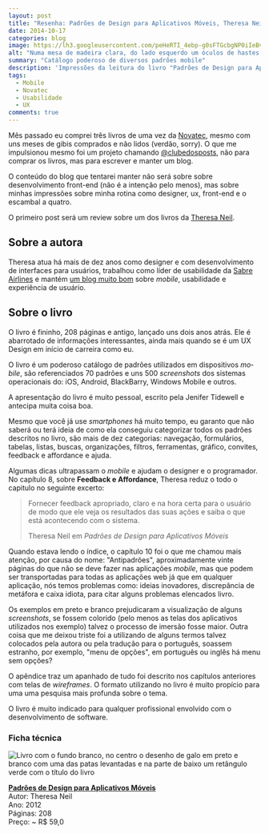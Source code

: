 ```yaml
---
layout: post
title: "Resenha: Padrões de Design para Aplicativos Móveis, Theresa Neil"
date: 2014-10-17
categories: blog
image: https://lh3.googleusercontent.com/peHeRTI_4ebp-g0sFTGcbgNP0iIeBvijZ-olSt1RQe9Z2-nRYbl7xWuYHWZjV7PVcz3UQGABApBl_jUovS9LNnnsLCgkjH6HhFH6W1XgGh4yuZaEziom6j5hbYVMotaInJA7OoOcGEEJ6w5f3somJgPgBYpTTconCfSOtiALAHXjcTM4jPBORi5gUoq8C2zmu7pqsiuxaj-FgFyoMc35V_o7ijS3kXhsVb09wJbXVhKMh6KZYVYlHqPvVL6i_mjSlBI4qzgCfO45ZkBXR9OV53q6bmapnTFFYi8Hs9klJEU5GyQmpZvDJSML1y8vAhwCQ_Jmem4HHQloDPorDqqRIuti_jMNoIHJ2J8pTof4rfR0C2Pm_cB9MrqVPHY-y0fOeMf968f5LTIlpTp8X9v-ruD0C8dVObycf0H-KSr7thFiWhYAvXY8JHLcWSdthLYWUmqlpT7uSkAHcN5OpJGoYO9uYMrfWmDQZ1YtXvplK_E6DwGZ7b9cqioXYA25Ar6BvLAZ72W8sF_MbjO3V4MVUH15jH7hWeKaDkTYzwtPMz_GSKIUBnJsFWe65O36XA=w1278-h939
alt: "Numa mesa de madeira clara, do lado esquerdo um óculos de hastes abertas e de cabeça para baixo com a armação preta está.  Ao  centro, o livro resenhado neste texto e ao lado direito um vazo com plantas de tamanho pequeno."
summary: "Catálogo poderoso de diversos padrões mobile"
description: 'Impressões da leitura do livro "Padrões de Design para Aplicativos Móveis" da Theresa Neil'
tags:
  - Mobile
  - Novatec
  - Usabilidade
  - UX
comments: true
---
```


Mês passado eu comprei três livros de uma vez da [Novatec](http://www.novatec.com.br), mesmo com uns meses de gibis comprados e não lidos (verdão, sorry). O que me impulsionou mesmo foi um projeto chamando [@clubedosposts](ttps://twitter.com/ClubeDosPosts), não para comprar os livros, mas para escrever e manter um blog.

O conteúdo do blog que tentarei manter não será sobre sobre desenvolvimento front-end (não é a intenção pelo menos), mas sobre minhas impressões sobre minha rotina como designer, ux, front-end e o escambal a quatro.

O primeiro post será um review sobre um dos livros da [Theresa Neil](https://twitter.com/theresaneil).

## Sobre a autora

Theresa atua há mais de dez anos como designer e com desenvolvimento de interfaces para usuários, trabalhou como líder de usabilidade da <a href="https://www.sabre.com/insights/categories/airlines/" title="Sabre Airlines [o link irá abrir uma nova aba]">Sabre Airlines</a> e mantém <a href="http://theresaneil.wordpress.com/" title="blog da Theresa Neil [o link irá abrir uma nova aba]">um blog muito bom</a> sobre <em lang="en">mobile</em>, usabilidade e experiência de usuário.

## Sobre o livro

O livro é fininho, 208 páginas e antigo, lançado uns dois anos atrás. Ele é abarrotado de informações interessantes, ainda mais quando se é um UX Design em início de carreira como eu.

O livro é um poderoso catálogo de padrões utilizados em dispositivos <em lang="en">mobile</em>, são referenciados 70 padrões e uns 500 <em lang="en">screenshots</em> dos sistemas operacionais do: iOS, Android, BlackBarry, Windows Mobile e outros.

A apresentação do livro é muito pessoal, escrito pela Jenifer Tidewell e antecipa muita coisa boa.

Mesmo que você já use <em lang="en">smartphones</em> há muito tempo, eu garanto que não saberá ou terá ideia de como ela conseguiu categorizar todos os padrões descritos no livro, são mais de dez categorias: navegação, formulários, tabelas, listas, buscas, organizações, filtros, ferramentas, gráfico, convites, feedback e affordance e ajuda.

Algumas dicas ultrapassam o <em lang="en">mobile</em> e ajudam o designer e o programador. No capítulo 8, sobre <strong>Feedback e Affordance</strong>, Theresa reduz o todo o capitulo no seguinte excerto:

<blockquote>
    <p>Fornecer feedback apropriado, claro e na hora certa para o usuário de modo que ele veja os resultados das suas ações e saiba o que está acontecendo com o sistema.</p>
    <footer>Theresa Neil em <cite title="Título da fonte">Padrões de Design para Aplicativos Móveis</cite></footer>
</blockquote>

Quando estava lendo o índice, o capítulo 10 foi o que me chamou mais atenção, por causa do nome: &quot;Antipadrões&quot;, aproximadamente vinte páginas do que não se deve fazer nas aplicações <em lang="en">mobile</em>, mas que podem ser transportadas para todas as aplicações web já que em qualquer aplicação, nós temos problemas como: ideias inovadores, discrepância de metáfora e caixa idiota, para citar alguns problemas elencados livro.

Os exemplos em preto e branco prejudicaram a visualização de alguns <em lang="en">screenshots</em>, se fossem colorido (pelo menos as telas dos aplicativos utilizados nos exemplo) talvez o processo de imersão fosse maior. Outra coisa que me deixou triste foi a utilizando de alguns termos talvez colocados pela autora ou pela tradução para o português, soassem estranho, por exemplo, &quot;menu de opções&quot;, em português ou inglês há menu sem opções?

O apêndice traz um apanhado de tudo foi descrito nos capítulos anteriores com telas de <em lang="en">wireframes</em>. O formato utilizando no livro é muito propício para uma uma pesquisa mais profunda sobre o tema.

O livro é muito indicado para qualquer profissional envolvido com o desenvolvimento de software.

### Ficha técnica

![Livro com o fundo branco, no centro o desenho de galo em preto e branco com uma das patas levantadas e na parte de baixo um retângulo verde com o título do livro](https://lh3.googleusercontent.com/nAf51EJRDHuTmLvlguY-ZKdEnN86SHYEBHBPrRcy893PNsyVYUYpxHcek9fkL8E5Whduxml6OnxRpFsOhXh0FjEviVqopK56G2JqDRzsPOT3Qpt-zmVTvgyPqf1Qnt2OT2miu9mEdDbJniNSMF6SkJWBbkxcLW60AnkMYTWBAWJY0Nf7VpnCDnJALDvSqPNiEMnPdSH63_xM8R0EzDrv4g5VFXRn79RNvJ8h93kKLrRh2_FQjy_mWEiMJiP9HMM9zNeBG_06QWXnHRvyzQFaLtDvf8-WRzDKiMtP9R9965tUv7wSo5wbQDB5vxxxtJyffFrCE6hQ3jaf5qZoV2-vvsrUK7FhINrAOYY_TznHH-0wWTUbqYl3l9D1qCnDEmKLU-09hA8PCmmV4wOvSICUfOSymf77cIBo1XvJS-gkt9NWPNndntKLDm15b0tb0_mhooTOJlIwm-DwuuK2-XE1SgIwvlrixBNJbN7xw7sHm4NKQFXZFb7A-K80nq21x2Ob6TKoDkJ-QU2QERsdLDZDifTlaDKyuwGduk89eBAt2ryxf3M53s63jCer0-JBDi6yTx_xLFuClAtuUeA2D9MypOi8Nkq5GT-2f9a33gHh1gEOj4fSU8wyLa8Hh-ok07wtPSzH_57NrxVejF-CZ0HIJIabyQXYjpszMQ1yoL2QiPGaGZ6aXSAjk5K2AERr1aqMD6NkHoEWoXQgXyE_YcWWsxH3DTsFuD6nHoqu4epCEBEU7SI=w292-h411-no "Capa do Livro Padrões de Design para Aplicativos Móveis")

**[Padrões de Design para Aplicativos Móveis](https://novatec.com.br/livros/padroes-de-design-para-aplicativos-moveis/)**  
Autor: Theresa Neil  
Ano: 2012  
Páginas: 208  
Preço: ~ R$ 59,0
